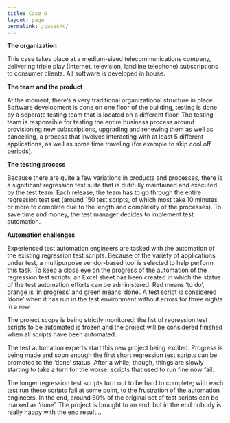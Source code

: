 ```yaml
---
title: Case D
layout: page
permalink: /cases/d/
---
```

**The organization**

This case takes place at a medium-sized telecommunications company, delivering triple play (Internet, television, landline telephone) subscriptions to consumer clients. All software is developed in house.

**The team and the product**

At the moment, there’s a very traditional organizational structure in place. Software development is done on one floor of the building, testing is done by a separate testing team that is located on a different floor. The testing team is responsible for testing the entire business process around provisioning new subscriptions, upgrading and renewing them as well as cancelling, a process that involves interacting with at least 5 different applications, as well as some time traveling (for example to skip cool off periods).

**The testing process**

Because there are quite a few variations in products and processes, there is a significant regression test suite that is dutifully maintained and executed by the test team. Each release, the team has to go through the entire regression test set (around 150 test scripts, of which most take 10 minutes or more to complete due to the length and complexity of the processes). To save time and money, the test manager decides to implement test automation.

**Automation challenges**

Experienced test automation engineers are tasked with the automation of the existing regression test scripts. Because of the variety of applications under test, a multipurpose vendor-based tool is selected to help perform this task. To keep a close eye on the progress of the automation of the regression test scripts, an Excel sheet has been created in which the status of the test automation efforts can be administered. Red means ‘to do’, orange is ‘in progress’ and green means ‘done’. A test script is considered ‘done’ when it has run in the test environment without errors for three nights in a row.

The project scope is being strictly monitored: the list of regression test scripts to be automated is frozen and the project will be considered finished when all scripts have been automated.

The test automation experts start this new project being excited. Progress is being made and soon enough the first short regression test scripts can be promoted to the ‘done’ status.
After a while, though, things are slowly starting to take a turn for the worse: scripts that used to run fine now fail.

The longer regression test scripts turn out to be hard to complete; with each test run these scripts fail at some point, to the frustration of the automation engineers.
In the end, around 60% of the original set of test scripts can be marked as ‘done’. The project is brought to an end, but in the end nobody is really happy with the end result…
